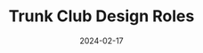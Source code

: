 ---
title: 'Trunk Club Design Roles'
link: https://migreyes.com/shares/Trunk-Club-Design-Roles.pdf
description: "A guide to Trunk Club's team, roles, expectations, and values"
tags: []
content-type: reference
date: 2024-02-17
---